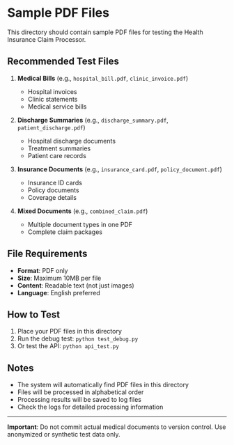 # Sample PDF Files

This directory should contain sample PDF files for testing the Health Insurance Claim Processor.

## Recommended Test Files

1. **Medical Bills** (e.g., `hospital_bill.pdf`, `clinic_invoice.pdf`)
   - Hospital invoices
   - Clinic statements
   - Medical service bills

2. **Discharge Summaries** (e.g., `discharge_summary.pdf`, `patient_discharge.pdf`)
   - Hospital discharge documents
   - Treatment summaries
   - Patient care records

3. **Insurance Documents** (e.g., `insurance_card.pdf`, `policy_document.pdf`)
   - Insurance ID cards
   - Policy documents
   - Coverage details

4. **Mixed Documents** (e.g., `combined_claim.pdf`)
   - Multiple document types in one PDF
   - Complete claim packages

## File Requirements

- **Format**: PDF only
- **Size**: Maximum 10MB per file
- **Content**: Readable text (not just images)
- **Language**: English preferred

## How to Test

1. Place your PDF files in this directory
2. Run the debug test: `python test_debug.py`
3. Or test the API: `python api_test.py`

## Notes

- The system will automatically find PDF files in this directory
- Files will be processed in alphabetical order
- Processing results will be saved to log files
- Check the logs for detailed processing information

---

**Important**: Do not commit actual medical documents to version control. Use anonymized or synthetic test data only.
